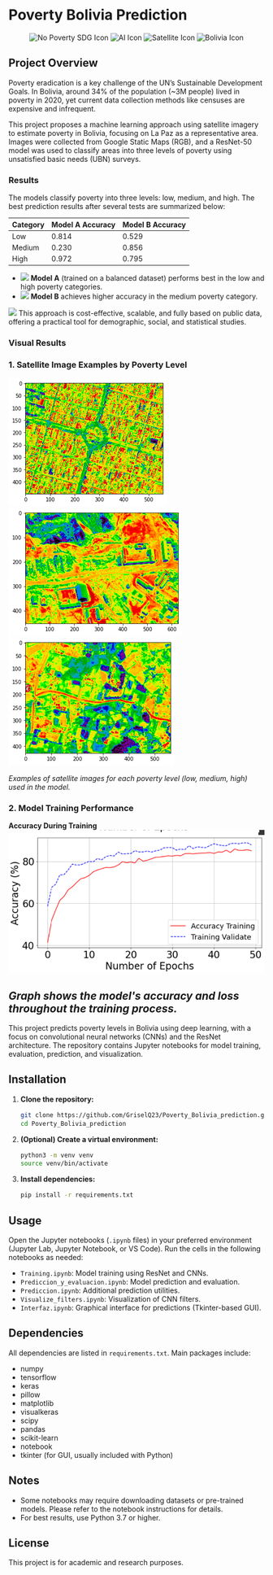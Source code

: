 
# Poverty Bolivia Prediction

<p align="center">
	<img src="https://sdgs.un.org/sites/default/files/goals/E_SDG_Icons-01.jpg" alt="No Poverty SDG Icon" width="40"/> 
	<img src="https://img.icons8.com/color/48/000000/artificial-intelligence.png" alt="AI Icon" width="40"/> 
	<img src="https://img.icons8.com/color/48/000000/satellite.png" alt="Satellite Icon" width="40"/> 
	<img src="https://img.icons8.com/color/48/000000/bolivia.png" alt="Bolivia Icon" width="40"/>
</p>

## Project Overview

Poverty eradication is a key challenge of the UN’s Sustainable Development Goals. In Bolivia, around 34% of the population (~3M people) lived in poverty in 2020, yet current data collection methods like censuses are expensive and infrequent.

This project proposes a machine learning approach using satellite imagery to estimate poverty in Bolivia, focusing on La Paz as a representative area. Images were collected from Google Static Maps (RGB), and a ResNet-50 model was used to classify areas into three levels of poverty using unsatisfied basic needs (UBN) surveys.

### Results

The models classify poverty into three levels: low, medium, and high. The best prediction results after several tests are summarized below:

| Category | Model A Accuracy | Model B Accuracy |
|----------|-----------------|-----------------|
| Low      | 0.814           | 0.529           |
| Medium   | 0.230           | 0.856           |
| High     | 0.972           | 0.795           |

<ul>
	<li> <img src="https://img.icons8.com/color/24/000000/ok--v1.png" width="20"/> <b>Model A</b> (trained on a balanced dataset) performs best in the low and high poverty categories. </li>
	<li> <img src="https://img.icons8.com/color/24/000000/ok--v1.png" width="20"/> <b>Model B</b> achieves higher accuracy in the medium poverty category. </li>
</ul>

<img src="https://img.icons8.com/color/24/000000/idea.png" width="20"/> This approach is cost-effective, scalable, and fully based on public data, offering a practical tool for demographic, social, and statistical studies.

### Visual Results

### 1. Satellite Image Examples by Poverty Level


 ![Low Poverty Example](figures/low_poverty.png "Example of low poverty area") 
 ![Medium Poverty Example](figures/medium_poverty.png "Example of medium poverty area") 
 ![High Poverty Example](figures/high_poverty.png "Example of high poverty area")

*Examples of satellite images for each poverty level (low, medium, high) used in the model.*

### 2. Model Training Performance

**Accuracy During Training**
![Model Accuracy](figures/precision.png "Model accuracy curve during training")



*Graph shows the model's accuracy and loss throughout the training process.*
---

This project predicts poverty levels in Bolivia using deep learning, with a focus on convolutional neural networks (CNNs) and the ResNet architecture. The repository contains Jupyter notebooks for model training, evaluation, prediction, and visualization. 

## Installation

1. **Clone the repository:**
	```bash
	git clone https://github.com/GriselQ23/Poverty_Bolivia_prediction.git
	cd Poverty_Bolivia_prediction
	```
2. **(Optional) Create a virtual environment:**
	```bash
	python3 -m venv venv
	source venv/bin/activate
	```
3. **Install dependencies:**
	```bash
	pip install -r requirements.txt
	```

## Usage

Open the Jupyter notebooks (`.ipynb` files) in your preferred environment (Jupyter Lab, Jupyter Notebook, or VS Code). Run the cells in the following notebooks as needed:

- `Training.ipynb`: Model training using ResNet and CNNs.
- `Prediccion_y_evaluacion.ipynb`: Model prediction and evaluation.
- `Prediccion.ipynb`: Additional prediction utilities.
- `Visualize_filters.ipynb`: Visualization of CNN filters.
- `Interfaz.ipynb`: Graphical interface for predictions (Tkinter-based GUI).

## Dependencies

All dependencies are listed in `requirements.txt`. Main packages include:

- numpy
- tensorflow
- keras
- pillow
- matplotlib
- visualkeras
- scipy
- pandas
- scikit-learn
- notebook
- tkinter (for GUI, usually included with Python)

## Notes
- Some notebooks may require downloading datasets or pre-trained models. Please refer to the notebook instructions for details.
- For best results, use Python 3.7 or higher.

## License
This project is for academic and research purposes.




